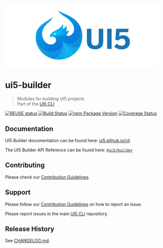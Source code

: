 ![UI5 icon](https://raw.githubusercontent.com/UI5/cli/v3/docs/images/UI5_logo_wide.png)

# ui5-builder
> Modules for building UI5 projects  
> Part of the [UI5 CLI](https://github.com/UI5/cli)

[![REUSE status](https://api.reuse.software/badge/github.com/SAP/ui5-builder)](https://api.reuse.software/info/github.com/SAP/ui5-builder)
[![Build Status](https://dev.azure.com/sap/opensource/_apis/build/status/SAP.ui5-builder?branchName=v3)](https://dev.azure.com/sap/opensource/_build/latest?definitionId=26&branchName=v3)
[![npm Package Version](https://badge.fury.io/js/%40ui5%2Fbuilder.svg)](https://www.npmjs.com/package/@ui5/builder)
[![Coverage Status](https://coveralls.io/repos/github/SAP/ui5-builder/badge.svg)](https://coveralls.io/github/SAP/ui5-builder)

## Documentation
UI5 Builder documentation can be found here: [ui5.github.io/cli](https://ui5.github.io/cli/v3/pages/Builder/)

The UI5 Builder API Reference can be found here: [`@ui5/builder`](https://ui5.github.io/cli/v3/api/)

## Contributing
Please check our [Contribution Guidelines](https://github.com/UI5/cli/blob/v3/CONTRIBUTING.md).

## Support
Please follow our [Contribution Guidelines](https://github.com/UI5/cli/blob/v3/CONTRIBUTING.md#report-an-issue) on how to report an issue.

Please report issues in the main [UI5 CLI](https://github.com/UI5/cli) repository.

## Release History
See [CHANGELOG.md](CHANGELOG.md).
